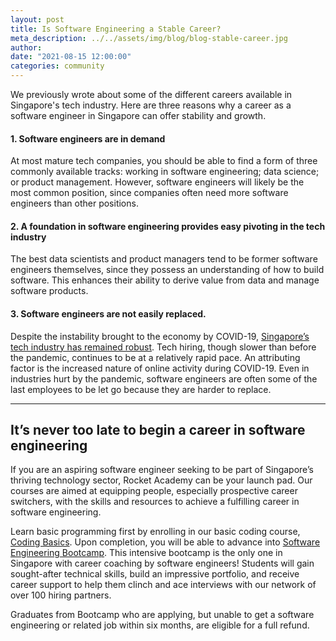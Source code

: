 ```yaml
---
layout: post
title: Is Software Engineering a Stable Career?
meta_description: ../../assets/img/blog/blog-stable-career.jpg
author:
date: "2021-08-15 12:00:00"
categories: community
---
```


We previously wrote about some of the different careers available in Singapore's tech industry. Here are three reasons why a career as a software engineer in Singapore can offer stability and growth.

#### 1. Software engineers are in demand

At most mature tech companies, you should be able to find a form of three commonly available tracks: working in software engineering; data science; or product management. However, software engineers will likely be the most common position, since companies often need more software engineers than other positions.

#### 2. A foundation in software engineering provides easy pivoting in the tech industry

The best data scientists and product managers tend to be former software engineers themselves, since they possess an understanding of how to build software. This enhances their ability to derive value from data and manage software products.

#### 3. Software engineers are not easily replaced.

Despite the instability brought to the economy by COVID-19, [Singapore’s tech industry has remained robust](https://www.imda.gov.sg/infocomm-media-landscape/research-and-statistics/survey-reports). Tech hiring, though slower than before the pandemic, continues to be at a relatively rapid pace. An attributing factor is the increased nature of online activity during COVID-19. Even in industries hurt by the pandemic, software engineers are often some of the last employees to be let go because they are harder to replace.

---

## It’s never too late to begin a career in software engineering

If you are an aspiring software engineer seeking to be part of Singapore’s thriving technology sector, Rocket Academy can be your launch pad. Our courses are aimed at equipping people, especially prospective career switchers, with the skills and resources to achieve a fulfilling career in software engineering.

Learn basic programming first by enrolling in our basic coding course, [Coding Basics](https://www.rocketacademy.co/courses/basics). Upon completion, you will be able to advance into [Software Engineering Bootcamp](https://www.rocketacademy.co/courses/bootcamp). This intensive bootcamp is the only one in Singapore with career coaching by software engineers! Students will gain sought-after technical skills, build an impressive portfolio, and receive career support to help them clinch and ace interviews with our network of over 100 hiring partners.

Graduates from Bootcamp who are applying, but unable to get a software engineering or related job within six months, are eligible for a full refund.
